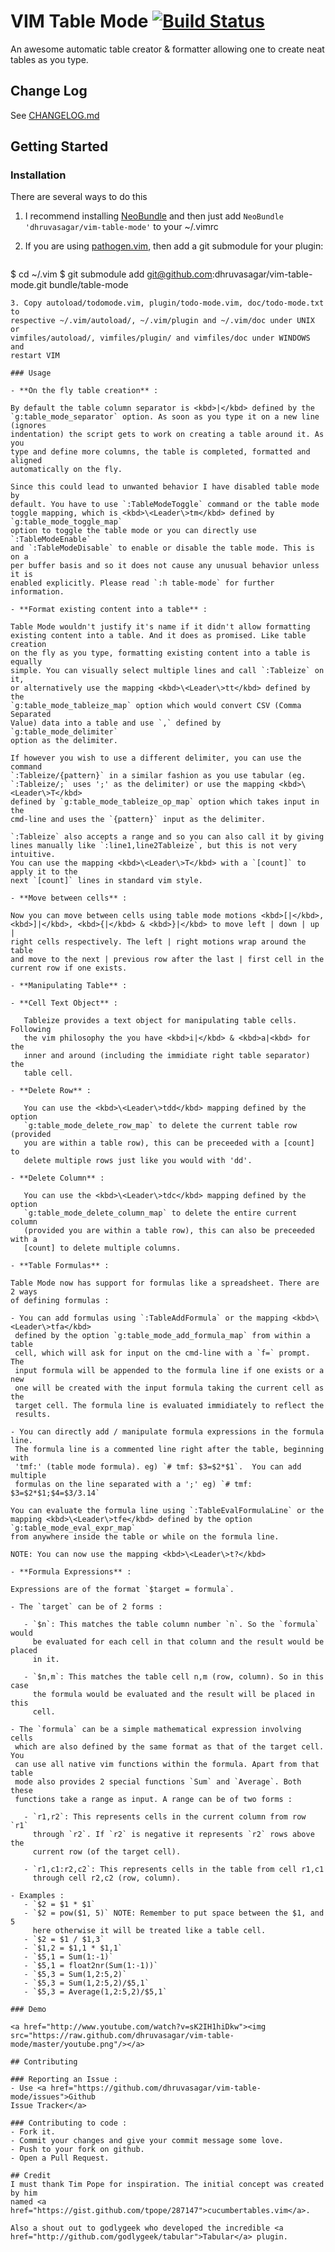# VIM Table Mode [![Build Status](https://travis-ci.org/dhruvasagar/vim-table-mode.png?branch=master)](https://travis-ci.org/dhruvasagar/vim-table-mode)

An awesome automatic table creator & formatter allowing one to create neat
tables as you type.

## Change Log
See <a
href="https://github.com/dhruvasagar/vim-table-mode/blob/master/CHANGELOG.md">
CHANGELOG.md </a>

## Getting Started
### Installation

There are several ways to do this

1. I recommend installing <a
   href="https://github.com/Shougo/neobundle.vim">NeoBundle</a> and then just
   add `NeoBundle 'dhruvasagar/vim-table-mode'` to your ~/.vimrc

2. If you are using <a
   href="https://github.com/tpope/vim-pathogen">pathogen.vim</a>, then
   add a git submodule for your plugin:

   ```sh
$ cd ~/.vim
$ git submodule add git@github.com:dhruvasagar/vim-table-mode.git bundle/table-mode
   ```
3. Copy autoload/todomode.vim, plugin/todo-mode.vim, doc/todo-mode.txt to
   respective ~/.vim/autoload/, ~/.vim/plugin and ~/.vim/doc under UNIX or 
   vimfiles/autoload/, vimfiles/plugin/ and vimfiles/doc under WINDOWS and
   restart VIM

### Usage

- **On the fly table creation** :

   By default the table column separator is <kbd>|</kbd> defined by the
   `g:table_mode_separator` option. As soon as you type it on a new line (ignores
   indentation) the script gets to work on creating a table around it. As you
   type and define more columns, the table is completed, formatted and aligned
   automatically on the fly.

   Since this could lead to unwanted behavior I have disabled table mode by
   default. You have to use `:TableModeToggle` command or the table mode
   toggle mapping, which is <kbd>\<Leader\>tm</kbd> defined by `g:table_mode_toggle_map`
   option to toggle the table mode or you can directly use `:TableModeEnable`
   and `:TableModeDisable` to enable or disable the table mode. This is on a
   per buffer basis and so it does not cause any unusual behavior unless it is
   enabled explicitly. Please read `:h table-mode` for further information.

- **Format existing content into a table** :

   Table Mode wouldn't justify it's name if it didn't allow formatting
   existing content into a table. And it does as promised. Like table creation
   on the fly as you type, formatting existing content into a table is equally
   simple. You can visually select multiple lines and call `:Tableize` on it,
   or alternatively use the mapping <kbd>\<Leader\>tt</kbd> defined by the
   `g:table_mode_tableize_map` option which would convert CSV (Comma Separated
   Value) data into a table and use `,` defined by `g:table_mode_delimiter`
   option as the delimiter.

   If however you wish to use a different delimiter, you can use the command
   `:Tableize/{pattern}` in a similar fashion as you use tabular (eg.
   `:Tableize/;` uses ';' as the delimiter) or use the mapping <kbd>\<Leader\>T</kbd>
   defined by `g:table_mode_tableize_op_map` option which takes input in the
   cmd-line and uses the `{pattern}` input as the delimiter.

   `:Tableize` also accepts a range and so you can also call it by giving
   lines manually like `:line1,line2Tableize`, but this is not very intuitive.
   You can use the mapping <kbd>\<Leader\>T</kbd> with a `[count]` to apply it to the
   next `[count]` lines in standard vim style.

- **Move between cells** :

   Now you can move between cells using table mode motions <kbd>[|</kbd>,
   <kbd>]|</kbd>, <kbd>{|</kbd> & <kbd>}|</kbd> to move left | down | up |
   right cells respectively. The left | right motions wrap around the table
   and move to the next | previous row after the last | first cell in the
   current row if one exists. 

- **Manipulating Table** :

  - **Cell Text Object** :

      Tableize provides a text object for manipulating table cells. Following
      the vim philosophy the you have <kbd>i|</kbd> & <kbd>a|<kbd> for the
      inner and around (including the immidiate right table separator) the
      table cell.

  - **Delete Row** :

      You can use the <kbd>\<Leader\>tdd</kbd> mapping defined by the option
      `g:table_mode_delete_row_map` to delete the current table row (provided
      you are within a table row), this can be preceeded with a [count] to
      delete multiple rows just like you would with 'dd'.

  - **Delete Column** :

      You can use the <kbd>\<Leader\>tdc</kbd> mapping defined by the option
      `g:table_mode_delete_column_map` to delete the entire current column
      (provided you are within a table row), this can also be preceeded with a
      [count] to delete multiple columns.

- **Table Formulas** :

  Table Mode now has support for formulas like a spreadsheet. There are 2 ways
  of defining formulas :

  - You can add formulas using `:TableAddFormula` or the mapping <kbd>\<Leader\>tfa</kbd>
    defined by the option `g:table_mode_add_formula_map` from within a table
    cell, which will ask for input on the cmd-line with a `f=` prompt. The
    input formula will be appended to the formula line if one exists or a new
    one will be created with the input formula taking the current cell as the
    target cell. The formula line is evaluated immidiately to reflect the
    results.

  - You can directly add / manipulate formula expressions in the formula line.
    The formula line is a commented line right after the table, beginning with
    'tmf:' (table mode formula). eg) `# tmf: $3=$2*$1`.  You can add multiple
    formulas on the line separated with a ';' eg) `# tmf: $3=$2*$1;$4=$3/3.14`

  You can evaluate the formula line using `:TableEvalFormulaLine` or the
  mapping <kbd>\<Leader\>tfe</kbd> defined by the option `g:table_mode_eval_expr_map`
  from anywhere inside the table or while on the formula line.

  NOTE: You can now use the mapping <kbd>\<Leader\>t?</kbd>

- **Formula Expressions** :

  Expressions are of the format `$target = formula`.

  - The `target` can be of 2 forms :

      - `$n`: This matches the table column number `n`. So the `formula` would
        be evaluated for each cell in that column and the result would be placed
        in it.

      - `$n,m`: This matches the table cell n,m (row, column). So in this case
        the formula would be evaluated and the result will be placed in this
        cell.

  - The `formula` can be a simple mathematical expression involving cells
    which are also defined by the same format as that of the target cell.  You
    can use all native vim functions within the formula. Apart from that table
    mode also provides 2 special functions `Sum` and `Average`. Both these
    functions take a range as input. A range can be of two forms :

      - `r1,r2`: This represents cells in the current column from row `r1`
        through `r2`. If `r2` is negative it represents `r2` rows above the
        current row (of the target cell).

      - `r1,c1:r2,c2`: This represents cells in the table from cell r1,c1
        through cell r2,c2 (row, column).

  - Examples :
      - `$2 = $1 * $1`
      - `$2 = pow($1, 5)` NOTE: Remember to put space between the $1, and 5
        here otherwise it will be treated like a table cell.
      - `$2 = $1 / $1,3`
      - `$1,2 = $1,1 * $1,1`
      - `$5,1 = Sum(1:-1)`
      - `$5,1 = float2nr(Sum(1:-1))`
      - `$5,3 = Sum(1,2:5,2)`
      - `$5,3 = Sum(1,2:5,2)/$5,1`
      - `$5,3 = Average(1,2:5,2)/$5,1`

### Demo

<a href="http://www.youtube.com/watch?v=sK2IH1hiDkw"><img
src="https://raw.github.com/dhruvasagar/vim-table-mode/master/youtube.png"/></a>

## Contributing

### Reporting an Issue :
- Use <a href="https://github.com/dhruvasagar/vim-table-mode/issues">Github
  Issue Tracker</a>

### Contributing to code :
- Fork it.
- Commit your changes and give your commit message some love.
- Push to your fork on github.
- Open a Pull Request.

## Credit
I must thank Tim Pope for inspiration. The initial concept was created by him
named <a href="https://gist.github.com/tpope/287147">cucumbertables.vim</a>.

Also a shout out to godlygeek who developed the incredible <a
href="http://github.com/godlygeek/tabular">Tabular</a> plugin.
